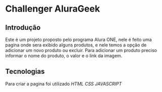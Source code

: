 # Challenger AluraGeek
## Introdução
Este é um projeto proposto pelo programa Alura ONE, nele é feito uma pagina onde sera exibido alguns produtos, e nele temos a opção de adicionar um novo produto ou excluir.
Para adicionar um produto preciso informar o nome do produto, o valor e o link da imagem.

## Tecnologias
Para criar a pagina foi utilizado
*HTML*
*CSS*
*JAVASCRIPT*
